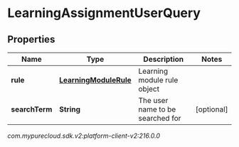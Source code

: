# LearningAssignmentUserQuery


## Properties

| Name | Type | Description | Notes |
| ------------ | ------------- | ------------- | ------------- |
| **rule** | [**LearningModuleRule**](LearningModuleRule) | Learning module rule object |  |
| **searchTerm** | **String** | The user name to be searched for |  [optional] |




_com.mypurecloud.sdk.v2:platform-client-v2:216.0.0_
